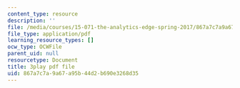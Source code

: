 ```yaml
---
content_type: resource
description: ''
file: /media/courses/15-071-the-analytics-edge-spring-2017/867a7c7a9a67a95b44d2b690e3268d35_FqiB9tmtdSc.pdf
file_type: application/pdf
learning_resource_types: []
ocw_type: OCWFile
parent_uid: null
resourcetype: Document
title: 3play pdf file
uid: 867a7c7a-9a67-a95b-44d2-b690e3268d35
---
```

